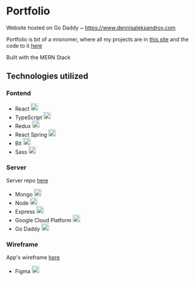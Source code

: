 # Portfolio

Website hosted on Go Daddy ~ https://www.dennisaleksandrov.com

Portfolio is bit of a misnomer, where all my projects are in [this site](https://mybubble.dennisaleksandrov.com) and the code to it [here](https://github.com/FormidablePencil/my-bubble)

Built with the MERN Stack

## Technologies utilized

### Fontend

- React <img src="https://i.ibb.co/nb965ST/react-Logo.png" width="20" title="">
- TypeScript <img src="https://i.ibb.co/RBfMh8f/typescript.png" width="20" title="">
- Redux <img src="https://i.ibb.co/dbQkwZM/redux.png" width="20" title="">
- React Spring <img src="https://i.ibb.co/DM6b0gQ/react-spring.png" width="20" title="">
- Bit <img src="https://i.ibb.co/gZX3hH4/bit.png" width="20" title="">
- Sass <img src="https://i.ibb.co/TYQYRyd/sassLogo.png" width="20" title="">

### Server

Server repo [here](https://github.com/FormidablePencil/portfolio-server)

- Mongo <img src="https://i.ibb.co/mqJXvJq/mongodb.png" width="20" title="">
- Node <img src="https://i.ibb.co/Pm9X8Jq/Node.png" width="20" title="">
- Express <img src="https://i.ibb.co/CJfJN1D/express-Logo.png" width="20" title="">
- Google Cloud Platform <img src="https://i.ibb.co/qjpWtZc/google-cloud-platform.png" width="20" title="">
- Go Daddy <img src="https://i.ibb.co/qjpWtZc/google-cloud-platform.png" width="20" title="">

### Wireframe

App's wireframe [here](https://www.figma.com/file/nHgCvMFM0hZvrlWjVjr5TL/Portfolio?node-id=0%3A1) 

- Figma <img src="https://i.ibb.co/rb0ygKN/Figma.png" width="20" title="">
